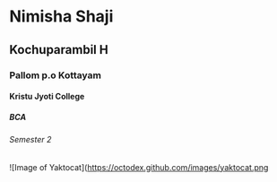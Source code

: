 # Nimisha Shaji
## Kochuparambil H
### Pallom p.o Kottayam
#### Kristu Jyoti College 
##### BCA
###### Semester 2
![Image of Yaktocat](https://octodex.github.com/images/yaktocat.png
 
